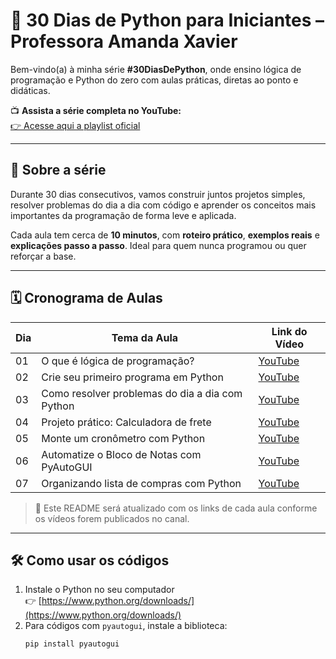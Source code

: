 # 🐍 30 Dias de Python para Iniciantes – Professora Amanda Xavier

Bem-vindo(a) à minha série **#30DiasDePython**, onde ensino lógica de programação e Python do zero com aulas práticas, diretas ao ponto e didáticas.

📺 **Assista a série completa no YouTube:**  
[👉 Acesse aqui a playlist oficial](https://youtube.com/@professoraamandaxavier)

---

## 📌 Sobre a série

Durante 30 dias consecutivos, vamos construir juntos projetos simples, resolver problemas do dia a dia com código e aprender os conceitos mais importantes da programação de forma leve e aplicada.

Cada aula tem cerca de **10 minutos**, com **roteiro prático**, **exemplos reais** e **explicações passo a passo**. Ideal para quem nunca programou ou quer reforçar a base.

---

## 🗓️ Cronograma de Aulas

| Dia | Tema da Aula                                         | Link do Vídeo |
|-----|------------------------------------------------------|----------------|
| 01  | O que é lógica de programação?                       | [YouTube](https://youtu.be/SVqUV8E_hIg) |
| 02  | Crie seu primeiro programa em Python                 | [YouTube](https://youtu.be/MehYJ3pMD00) |
| 03  | Como resolver problemas do dia a dia com Python      | [YouTube](https://youtu.be/VhWZfgP0gGA) |
| 04  | Projeto prático: Calculadora de frete                | [YouTube](https://youtu.be/ZjJkPeAsCWI) |
| 05  | Monte um cronômetro com Python                       | [YouTube](https://youtu.be/HHrJqcMOMGU) |
| 06  | Automatize o Bloco de Notas com PyAutoGUI            | [YouTube](https://youtu.be/_URtVQKkApU) |
| 07  | Organizando lista de compras com Python              | [YouTube](https://youtu.be/MiPzMDdnHuY)|

> 🔁 Este README será atualizado com os links de cada aula conforme os vídeos forem publicados no canal.

---

## 🛠️ Como usar os códigos

1. Instale o Python no seu computador  
   👉 [https://www.python.org/downloads/](https://www.python.org/downloads/)
2. Para códigos com `pyautogui`, instale a biblioteca:
   ```bash
   pip install pyautogui

